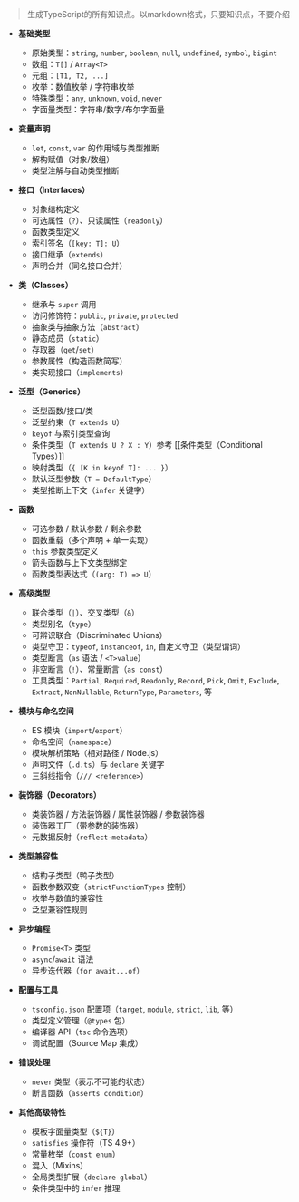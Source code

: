 > 生成TypeScript的所有知识点。以markdown格式，只要知识点，不要介绍

- **基础类型**
  - 原始类型：`string`, `number`, `boolean`, `null`, `undefined`, `symbol`, `bigint`
  - 数组：`T[]` / `Array<T>`
  - 元组：`[T1, T2, ...]`
  - 枚举：数值枚举 / 字符串枚举
  - 特殊类型：`any`, `unknown`, `void`, `never`
  - 字面量类型：字符串/数字/布尔字面量

- **变量声明**
  - `let`, `const`, `var` 的作用域与类型推断
  - 解构赋值（对象/数组）
  - 类型注解与自动类型推断

- **接口（Interfaces）**
  - 对象结构定义
  - 可选属性（`?`）、只读属性（`readonly`）
  - 函数类型定义
  - 索引签名（`[key: T]: U`）
  - 接口继承（`extends`）
  - 声明合并（同名接口合并）

- **类（Classes）**
  - 继承与 `super` 调用
  - 访问修饰符：`public`, `private`, `protected`
  - 抽象类与抽象方法（`abstract`）
  - 静态成员（`static`）
  - 存取器（`get`/`set`）
  - 参数属性（构造函数简写）
  - 类实现接口（`implements`）

- **泛型（Generics）**
  - 泛型函数/接口/类
  - 泛型约束（`T extends U`）
  - `keyof` 与索引类型查询
  - 条件类型（`T extends U ? X : Y`）参考 [[条件类型（Conditional Types）]]
  - 映射类型（`{ [K in keyof T]: ... }`）
  - 默认泛型参数（`T = DefaultType`）
  - 类型推断上下文（`infer` 关键字）

- **函数**
  - 可选参数 / 默认参数 / 剩余参数
  - 函数重载（多个声明 + 单一实现）
  - `this` 参数类型定义
  - 箭头函数与上下文类型绑定
  - 函数类型表达式（`(arg: T) => U`）

- **高级类型**
  - 联合类型（`|`）、交叉类型（`&`）
  - 类型别名（`type`）
  - 可辨识联合（Discriminated Unions）
  - 类型守卫：`typeof`, `instanceof`, `in`, 自定义守卫（类型谓词）
  - 类型断言（`as` 语法 / `<T>value`）
  - 非空断言（`!`）、常量断言（`as const`）
  - 工具类型：`Partial`, `Required`, `Readonly`, `Record`, `Pick`, `Omit`, `Exclude`, `Extract`, `NonNullable`, `ReturnType`, `Parameters`, 等

- **模块与命名空间**
  - ES 模块（`import`/`export`）
  - 命名空间（`namespace`）
  - 模块解析策略（相对路径 / Node.js）
  - 声明文件（`.d.ts`）与 `declare` 关键字
  - 三斜线指令（`/// <reference>`）

- **装饰器（Decorators）**
  - 类装饰器 / 方法装饰器 / 属性装饰器 / 参数装饰器
  - 装饰器工厂（带参数的装饰器）
  - 元数据反射（`reflect-metadata`）

- **类型兼容性**
  - 结构子类型（鸭子类型）
  - 函数参数双变（`strictFunctionTypes` 控制）
  - 枚举与数值的兼容性
  - 泛型兼容性规则

- **异步编程**
  - `Promise<T>` 类型
  - `async`/`await` 语法
  - 异步迭代器（`for await...of`）

- **配置与工具**
  - `tsconfig.json` 配置项（`target`, `module`, `strict`, `lib`, 等）
  - 类型定义管理（`@types` 包）
  - 编译器 API（`tsc` 命令选项）
  - 调试配置（Source Map 集成）

- **错误处理**
  - `never` 类型（表示不可能的状态）
  - 断言函数（`asserts condition`）

- **其他高级特性**
  - 模板字面量类型（`${T}`）
  - `satisfies` 操作符（TS 4.9+）
  - 常量枚举（`const enum`）
  - 混入（Mixins）
  - 全局类型扩展（`declare global`）
  - 条件类型中的 `infer` 推理



